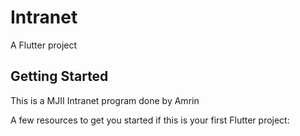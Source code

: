 # Intranet

A Flutter project 

## Getting Started

This is a MJII Intranet program done by Amrin

A few resources to get you started if this is your first Flutter project:
